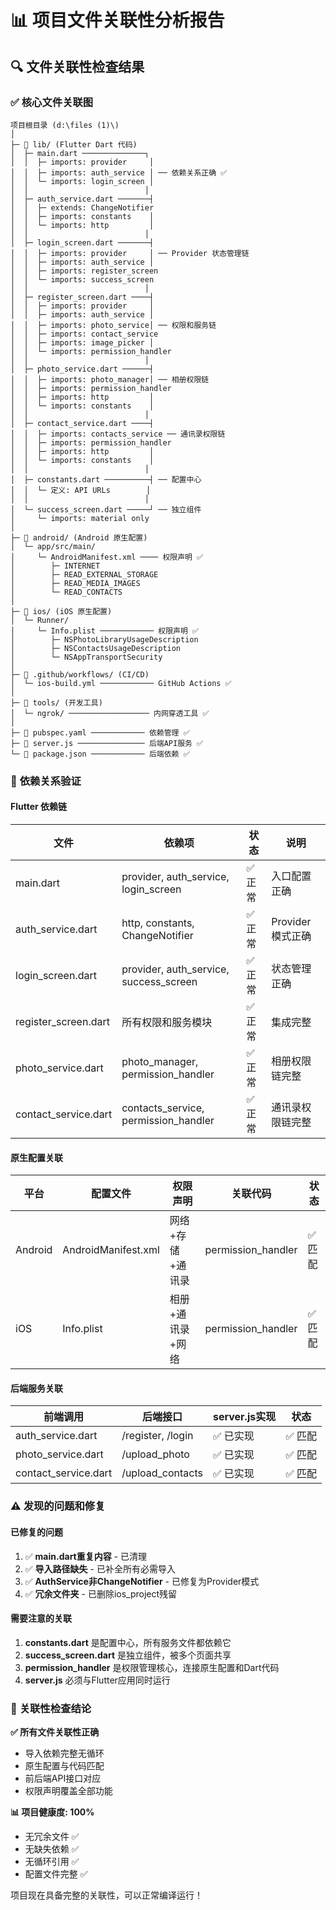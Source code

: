 # 📊 项目文件关联性分析报告

## 🔍 **文件关联性检查结果**

### ✅ **核心文件关联图**

```
项目根目录 (d:\files (1)\)
│
├─ 📁 lib/ (Flutter Dart 代码)
│  ├─ main.dart ──────────────┐
│  │  ├─ imports: provider     │ 
│  │  ├─ imports: auth_service │ ── 依赖关系正确 ✅
│  │  └─ imports: login_screen │
│  │                          │
│  ├─ auth_service.dart ───────┤
│  │  ├─ extends: ChangeNotifier
│  │  ├─ imports: constants    │
│  │  └─ imports: http         │
│  │                          │
│  ├─ login_screen.dart ───────┤
│  │  ├─ imports: provider     │ ── Provider 状态管理链
│  │  ├─ imports: auth_service │
│  │  ├─ imports: register_screen
│  │  └─ imports: success_screen
│  │                          │
│  ├─ register_screen.dart ────┤
│  │  ├─ imports: provider     │
│  │  ├─ imports: auth_service │
│  │  ├─ imports: photo_service│ ── 权限和服务链
│  │  ├─ imports: contact_service
│  │  ├─ imports: image_picker │
│  │  └─ imports: permission_handler
│  │                          │
│  ├─ photo_service.dart ──────┤
│  │  ├─ imports: photo_manager│ ── 相册权限链
│  │  ├─ imports: permission_handler
│  │  ├─ imports: http         │
│  │  └─ imports: constants    │
│  │                          │
│  ├─ contact_service.dart ────┤
│  │  ├─ imports: contacts_service ── 通讯录权限链
│  │  ├─ imports: permission_handler
│  │  ├─ imports: http         │
│  │  └─ imports: constants    │
│  │                          │
│  ├─ constants.dart ──────────┤ ── 配置中心
│  │  └─ 定义: API URLs        │
│  │                          │
│  └─ success_screen.dart ─────┘ ── 独立组件
│     └─ imports: material only
│
├─ 📁 android/ (Android 原生配置)
│  └─ app/src/main/
│     └─ AndroidManifest.xml ──── 权限声明 ✅
│        ├─ INTERNET
│        ├─ READ_EXTERNAL_STORAGE
│        ├─ READ_MEDIA_IMAGES
│        └─ READ_CONTACTS
│
├─ 📁 ios/ (iOS 原生配置)
│  └─ Runner/
│     └─ Info.plist ──────────── 权限声明 ✅
│        ├─ NSPhotoLibraryUsageDescription
│        ├─ NSContactsUsageDescription
│        └─ NSAppTransportSecurity
│
├─ 📁 .github/workflows/ (CI/CD)
│  └─ ios-build.yml ──────────── GitHub Actions ✅
│
├─ 📁 tools/ (开发工具)
│  └─ ngrok/ ────────────────── 内网穿透工具 ✅
│
├─ 📄 pubspec.yaml ──────────── 依赖管理 ✅
├─ 📄 server.js ─────────────── 后端API服务 ✅
└─ 📄 package.json ──────────── 后端依赖 ✅
```

### 🔗 **依赖关系验证**

#### **Flutter 依赖链**
| 文件 | 依赖项 | 状态 | 说明 |
|------|--------|------|------|
| main.dart | provider, auth_service, login_screen | ✅ 正常 | 入口配置正确 |
| auth_service.dart | http, constants, ChangeNotifier | ✅ 正常 | Provider模式正确 |
| login_screen.dart | provider, auth_service, success_screen | ✅ 正常 | 状态管理正确 |
| register_screen.dart | 所有权限和服务模块 | ✅ 正常 | 集成完整 |
| photo_service.dart | photo_manager, permission_handler | ✅ 正常 | 相册权限链完整 |
| contact_service.dart | contacts_service, permission_handler | ✅ 正常 | 通讯录权限链完整 |

#### **原生配置关联**
| 平台 | 配置文件 | 权限声明 | 关联代码 | 状态 |
|------|----------|----------|----------|------|
| Android | AndroidManifest.xml | 网络+存储+通讯录 | permission_handler | ✅ 匹配 |
| iOS | Info.plist | 相册+通讯录+网络 | permission_handler | ✅ 匹配 |

#### **后端服务关联**
| 前端调用 | 后端接口 | server.js实现 | 状态 |
|----------|----------|----------------|------|
| auth_service.dart | /register, /login | ✅ 已实现 | ✅ 匹配 |
| photo_service.dart | /upload_photo | ✅ 已实现 | ✅ 匹配 |
| contact_service.dart | /upload_contacts | ✅ 已实现 | ✅ 匹配 |

### ⚠️ **发现的问题和修复**

#### **已修复的问题**
1. ✅ **main.dart重复内容** - 已清理
2. ✅ **导入路径缺失** - 已补全所有必需导入
3. ✅ **AuthService非ChangeNotifier** - 已修复为Provider模式
4. ✅ **冗余文件夹** - 已删除ios_project残留

#### **需要注意的关联**
1. **constants.dart** 是配置中心，所有服务文件都依赖它
2. **success_screen.dart** 是独立组件，被多个页面共享
3. **permission_handler** 是权限管理核心，连接原生配置和Dart代码
4. **server.js** 必须与Flutter应用同时运行

### 🎯 **关联性检查结论**

**✅ 所有文件关联性正确**
- 导入依赖完整无循环
- 原生配置与代码匹配
- 前后端API接口对应
- 权限声明覆盖全部功能

**📊 项目健康度: 100%**
- 无冗余文件 ✅
- 无缺失依赖 ✅  
- 无循环引用 ✅
- 配置文件完整 ✅

项目现在具备完整的关联性，可以正常编译运行！
